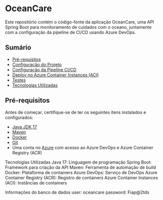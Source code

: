 # OceanCare

Este repositório contém o código-fonte da aplicação OceanCare, uma API Spring Boot para monitoramento de cuidados com o oceano, juntamente com a configuração da pipeline de CI/CD usando Azure DevOps.

## Sumário

- [Pré-requisitos](#pré-requisitos)
- [Configuração do Projeto](#configuração-do-projeto)
- [Configuração da Pipeline CI/CD](#configuração-da-pipeline-cicd)
- [Deploy no Azure Container Instances (ACI)](#deploy-no-azure-container-instances-aci)
- [Testes](#testes)
- [Tecnologias Utilizadas](#tecnologias-utilizadas)

## Pré-requisitos

Antes de começar, certifique-se de ter os seguintes itens instalados e configurados:

- [Java JDK 17](https://www.oracle.com/java/technologies/javase-jdk17-downloads.html)
- [Maven](https://maven.apache.org/download.cgi)
- [Docker](https://docs.docker.com/get-docker/)
- [Git](https://git-scm.com/)
- Uma conta no [Azure](https://azure.microsoft.com/) com acesso ao Azure DevOps e Azure Container Registry (ACR)

Tecnologias Utilizadas
Java 17: Linguagem de programação
Spring Boot: Framework para criação da API
Maven: Ferramenta de automação de build
Docker: Plataforma de containers
Azure DevOps: Serviço de DevOps
Azure Container Registry (ACR): Registro de containers
Azure Container Instances (ACI): Instâncias de containers


Informações do banco de dados
user: oceancare
password: Fiap@2tds
